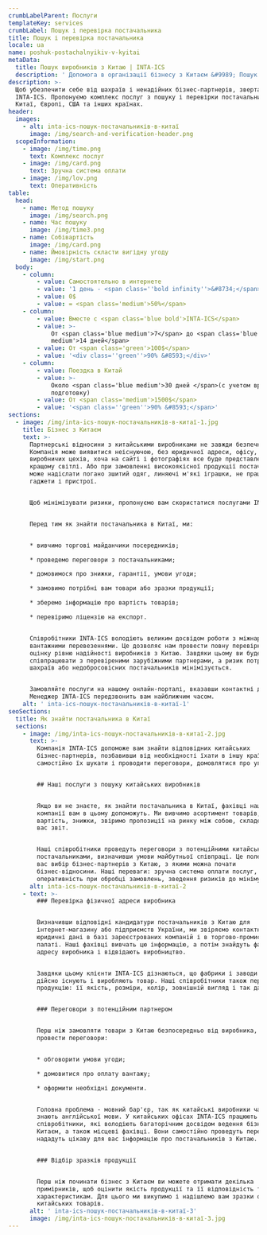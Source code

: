 ```yaml
---
crumbLabelParent: Послуги
templateKey: services
crumbLabel: Пошук і перевірка постачальника
title: Пошук і перевірка постачальника
locale: ua
name: poshuk-postachalnyikiv-v-kyitai
metaData:
  title: Пошук виробників з Китаю | INTA-ICS
  description: ' Допомога в організації бізнесу з Китаєм &#9989; Пошук і перевірка виробника з Китаю &#9989; Допомога в проведенні переговорів, укладенні контракту, грошових транзакцій & #9742; 068 5555 999'
description: >-
  Щоб убезпечити себе від шахраїв і ненадійних бізнес-партнерів, звертайтеся в
  INTA-ICS. Пропонуємо комплекс послуг з пошуку і перевірки постачальників в
  Китаї, Європі, США та інших країнах.
header:
  images:
    - alt: inta-ics-пошук-постачальників-в-китаї
      image: /img/search-and-verification-header.png
  scopeInformation:
    - image: /img/time.png
      text: Комплекс послуг
    - image: /img/card.png
      text: Зручна система оплати
    - image: /img/lov.png
      text: Оперативність
table:
  head:
    - name: Метод пошуку
      image: /img/search.png
    - name: Час пошуку
      image: /img/time3.png
    - name: Собівартість
      image: /img/card.png
    - name: Ймовірність скласти вигідну угоду
      image: /img/start.png
  body:
    - column:
        - value: Самостоятельно в интернете
        - value: '1 день - <span class=''bold infinity''>&#8734;</span>'
        - value: 0$
        - value: = <span class='medium'>50%</span>
    - column:
        - value: Вместе с <span class='blue bold'>INTA-ICS</span>
        - value: >-
            От <span class='blue medium'>7</span> до <span class='blue
            medium'>14 дней</span>
        - value: От <span class='green'>100$</span>
        - value: '<div class=''green''>90% &#8593;</div>'
    - column:
        - value: Поездка в Китай
        - value: >-
            Около <span class='blue medium'>30 дней </span>(с учетом времени на
            подготовку)
        - value: От <span class='medium'>1500$</span>
        - value: '<span class=''green''>90% &#8593;</span>'
sections:
  - image: /img/inta-ics-пошук-постачальників-в-китаї-1.jpg
    title: Бізнес з Китаєм
    text: >-
      Партнерські відносини з китайськими виробниками не завжди безпечні.
      Компанія може виявитися неіснуючою, без юридичної адреси, офісу,
      виробничих цехів, хоча на сайті і фотографіях все буде представлено в
      кращому світлі. Або при замовленні високоякісної продукції постачальник
      може надіслати погано зшитий одяг, линяючі м'які іграшки, не працюючі
      гаджети і пристрої.


      Щоб мінімізувати ризики, пропонуємо вам скористатися послугами INTA-ICS.


      Перед тим як знайти постачальника в Китаї, ми:


      * вивчимо торгові майданчики посередників;

      * проведемо переговори з постачальниками;

      * домовимося про знижки, гарантії, умови угоди;

      * замовимо потрібні вам товари або зразки продукції;

      * зберемо інформацію про вартість товарів;

      * перевіримо ліцензію на експорт.


      Співробітники INTA-ICS володіють великим досвідом роботи з міжнародними
      вантажними перевезеннями. Це дозволяє нам провести повну перевірку і дати
      оцінку рівню надійності виробників з Китаю. Завдяки цьому ви будете
      співпрацювати з перевіреними зарубіжними партнерами, а ризик потрапити на
      шахраїв або недобросовісних постачальників мінімізується.


      Замовляйте послуги на нашому онлайн-порталі, вказавши контактні дані.
      Менеджер INTA-ICS передзвонить вам найближчим часом.
    alt: ' inta-ics-пошук-постачальників-в-китаї-1'
seoSections:
  title: Як знайти постачальника в Китаї
  sections:
    - image: /img/inta-ics-пошук-постачальників-в-китаї-2.jpg
      text: >-
        Компанія INTA-ICS допоможе вам знайти відповідних китайських
        бізнес-партнерів, позбавивши від необхідності їхати в іншу країну,
        самостійно їх шукати і проводити переговори, домовлятися про угоду.


        ## Наші послуги з пошуку китайських виробників


        Якщо ви не знаєте, як знайти постачальника в Китаї, фахівці нашої
        компанії вам в цьому допоможуть. Ми вивчимо асортимент товарів, їх
        вартість, знижки, звіримо пропозиції на ринку між собою, складемо для
        вас звіт.


        Наші співробітники проведуть переговори з потенційними китайськими
        постачальниками, визначивши умови майбутньої співпраці. Це полегшить для
        вас вибір бізнес-партнерів з Китаю, з якими можна почати
        бізнес-відносини. Наші переваги: ​​зручна система оплати послуг,
        оперативність при обробці замовлень, зведення ризиків до мінімуму.
      alt: inta-ics-пошук-постачальників-в-китаї-2
    - text: >-
        ### Перевірка фізичної адреси виробника


        Визначивши відповідні кандидатури постачальників з Китаю для
        інтернет-магазину або підприємств України, ми звіряємо контактні і
        юридичні дані в базі зареєстрованих компаній і в торгово-промисловій
        палаті. Наші фахівці вивчать цю інформацію, а потім знайдуть фактичну
        адресу виробника і відвідають виробництво.


        Завдяки цьому клієнти INTA-ICS дізнаються, що фабрики і заводи Китаю
        дійсно існують і виробляють товар. Наші співробітники також перевіряють
        продукцію: її якість, розміри, колір, зовнішній вигляд і так далі.


        ### Переговори з потенційним партнером


        Перш ніж замовляти товари з Китаю безпосередньо від виробника, необхідно
        провести переговори:


        * обговорити умови угоди;

        * домовитися про оплату вантажу;

        * оформити необхідні документи.


        Головна проблема - мовний бар'єр, так як китайські виробники часто не
        знають англійської мови. У китайських офісах INTA-ICS працюють
        співробітники, які володіють багаторічним досвідом ведення бізнесу з
        Китаєм, а також місцеві фахівці. Вони самостійно проведуть переговори і
        нададуть цікаву для вас інформацію про постачальників з Китаю.


        ### Відбір зразків продукції


        Перш ніж починати бізнес з Китаєм ви можете отримати декілька
        примірників, щоб оцінити якість продукції та її відповідність технічним
        характеристикам. Для цього ми викупимо і надішлемо вам зразки обраних
        китайських товарів.
      alt: ' inta-ics-пошук-постачальників-в-китаї-3'
      image: /img/inta-ics-пошук-постачальників-в-китаї-3.jpg
---
```

